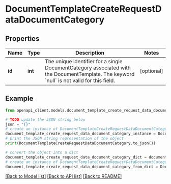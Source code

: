 # DocumentTemplateCreateRequestDataDocumentCategory


## Properties

Name | Type | Description | Notes
------------ | ------------- | ------------- | -------------
**id** | **int** | The unique identifier for a single DocumentCategory associated with the DocumentTemplate. The keyword &#x60;null&#x60; is not valid for this field. | [optional] 

## Example

```python
from openapi_client.models.document_template_create_request_data_document_category import DocumentTemplateCreateRequestDataDocumentCategory

# TODO update the JSON string below
json = "{}"
# create an instance of DocumentTemplateCreateRequestDataDocumentCategory from a JSON string
document_template_create_request_data_document_category_instance = DocumentTemplateCreateRequestDataDocumentCategory.from_json(json)
# print the JSON string representation of the object
print(DocumentTemplateCreateRequestDataDocumentCategory.to_json())

# convert the object into a dict
document_template_create_request_data_document_category_dict = document_template_create_request_data_document_category_instance.to_dict()
# create an instance of DocumentTemplateCreateRequestDataDocumentCategory from a dict
document_template_create_request_data_document_category_from_dict = DocumentTemplateCreateRequestDataDocumentCategory.from_dict(document_template_create_request_data_document_category_dict)
```
[[Back to Model list]](../README.md#documentation-for-models) [[Back to API list]](../README.md#documentation-for-api-endpoints) [[Back to README]](../README.md)


